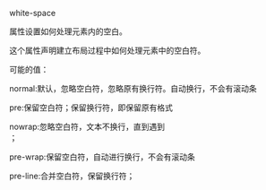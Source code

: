 white-space

属性设置如何处理元素内的空白。

这个属性声明建立布局过程中如何处理元素中的空白符。

可能的值：

normal:默认，忽略空白符，忽略原有换行符。自动换行，不会有滚动条

pre:保留空白符；保留换行符，即保留原有格式

nowrap:忽略空白符，文本不换行，直到遇到</br>；

pre-wrap:保留空白符，自动进行换行，不会有滚动条

pre-line:合并空白符，保留换行符；